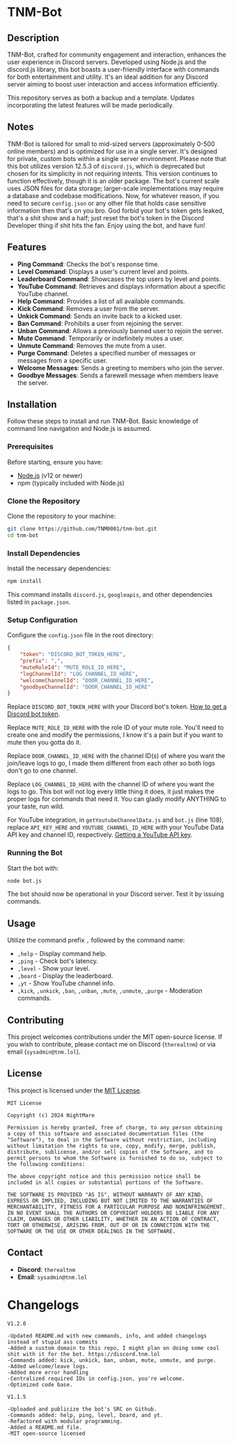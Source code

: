 # TNM-Bot

## Description

TNM-Bot, crafted for community engagement and interaction, enhances the user experience in Discord servers. Developed using Node.js and the discord.js library, this bot boasts a user-friendly interface with commands for both entertainment and utility. It's an ideal addition for any Discord server aiming to boost user interaction and access information efficiently.

This repository serves as both a backup and a template. Updates incorporating the latest features will be made periodically.

## Notes

TNM-Bot is tailored for small to mid-sized servers (approximately 0-500 online members) and is optimized for use in a single server. It's designed for private, custom bots within a single server environment. Please note that this bot utilizes version 12.5.3 of `discord.js`, which is deprecated but chosen for its simplicity in not requiring intents. This version continues to function effectively, though it is an older package. The bot's current scale uses JSON files for data storage; larger-scale implementations may require a database and codebase modifications. Now, for whatever reason, if you need to secure `config.json` or any other file that holds case sensitive information then that's on you bro. God forbid your bot's token gets leaked, that's a shit show and a half; just reset the bot's token in the Discord Developer thing if shit hits the fan. Enjoy using the bot, and have fun!

## Features

- **Ping Command**: Checks the bot's response time.
- **Level Command**: Displays a user's current level and points.
- **Leaderboard Command**: Showcases the top users by level and points.
- **YouTube Command**: Retrieves and displays information about a specific YouTube channel.
- **Help Command**: Provides a list of all available commands.
- **Kick Command**: Removes a user from the server.
- **Unkick Command**: Sends an invite back to a kicked user.
- **Ban Command**: Prohibits a user from rejoining the server.
- **Unban Command**: Allows a previously banned user to rejoin the server.
- **Mute Command**: Temporarily or indefinitely mutes a user.
- **Unmute Command**: Removes the mute from a user.
- **Purge Command**: Deletes a specified number of messages or messages from a specific user.
- **Welcome Messages**: Sends a greeting to members who join the server.
- **Goodbye Messages**: Sends a farewell message when members leave the server.

## Installation

Follow these steps to install and run TNM-Bot. Basic knowledge of command line navigation and Node.js is assumed.

### Prerequisites

Before starting, ensure you have:
- [Node.js](https://nodejs.org/en/) (v12 or newer)
- npm (typically included with Node.js)

### Clone the Repository

Clone the repository to your machine:

```bash
git clone https://github.com/TNM0001/tnm-bot.git
cd tnm-bot
```

### Install Dependencies

Install the necessary dependencies:

```bash
npm install
```

This command installs `discord.js`, `googleapis`, and other dependencies listed in `package.json`.

### Setup Configuration

Configure the `config.json` file in the root directory:

```json
{
    "token": "DISCORD_BOT_TOKEN_HERE",
    "prefix": ",",
    "muteRoleId": "MUTE_ROLE_ID_HERE",
    "logChannelId": "LOG_CHANNEL_ID_HERE",
    "welcomeChannelId": "DOOR_CHANNEL_ID_HERE",
    "goodbyeChannelId": "DOOR_CHANNEL_ID_HERE"
}
```

Replace `DISCORD_BOT_TOKEN_HERE` with your Discord bot's token. [How to get a Discord bot token](https://discordjs.guide/preparations/setting-up-a-bot-application.html#your-token).

Replace `MUTE_ROLE_ID_HERE` with the role ID of your mute role. You'll need to create one and modify the permissions, I know it's a pain but if you want to mute then you gotta do it.

Replace `DOOR_CHANNEL_ID_HERE` with the channel ID(s) of where you want the join/leave logs to go, I made them different from each other so both logs don't go to one channel.

Replace `LOG_CHANNEL_ID_HERE` with the channel ID of where you want the logs to go. This bot will not log every little thing it does, it just makes the proper logs for commands that need it. You can gladly modify ANYTHING to your taste, run wild.

For YouTube integration, in `getYoutubeChannelData.js` and `bot.js` (line 108), replace `API_KEY_HERE` and `YOUTUBE_CHANNEL_ID_HERE` with your YouTube Data API key and channel ID, respectively. [Getting a YouTube API key](https://developers.google.com/youtube/v3/getting-started).

### Running the Bot

Start the bot with:

```bash
node bot.js
```

The bot should now be operational in your Discord server. Test it by issuing commands.

## Usage

Utilize the command prefix `,` followed by the command name:

- `,help` - Display command help.
- `,ping` - Check bot's latency.
- `,level` - Show your level.
- `,board` - Display the leaderboard.
- `,yt` - Show YouTube channel info.
- `,kick`, `,unkick`, `,ban`, `,unban`, `,mute`, `,unmute`, `,purge` - Moderation commands.

## Contributing

This project welcomes contributions under the MIT open-source license. If you wish to contribute, please contact me on Discord (`therealtnm`) or via email (`sysadmin@tnm.lol`).

## License

This project is licensed under the [MIT License](https://opensource.org/licenses/MIT).

```
MIT License

Copyright (c) 2024 NightMare

Permission is hereby granted, free of charge, to any person obtaining a copy of this software and associated documentation files (the "Software"), to deal in the Software without restriction, including without limitation the rights to use, copy, modify, merge, publish, distribute, sublicense, and/or sell copies of the Software, and to permit persons to whom the Software is furnished to do so, subject to the following conditions:

The above copyright notice and this permission notice shall be included in all copies or substantial portions of the Software.

THE SOFTWARE IS PROVIDED "AS IS", WITHOUT WARRANTY OF ANY KIND, EXPRESS OR IMPLIED, INCLUDING BUT NOT LIMITED TO THE WARRANTIES OF MERCHANTABILITY, FITNESS FOR A PARTICULAR PURPOSE AND NONINFRINGEMENT. IN NO EVENT SHALL THE AUTHORS OR COPYRIGHT HOLDERS BE LIABLE FOR ANY CLAIM, DAMAGES OR OTHER LIABILITY, WHETHER IN AN ACTION OF CONTRACT, TORT OR OTHERWISE, ARISING FROM, OUT OF OR IN CONNECTION WITH THE SOFTWARE OR THE USE OR OTHER DEALINGS IN THE SOFTWARE.
```

## Contact

- **Discord**: `therealtnm`
- **Email**: `sysadmin@tnm.lol`

# Changelogs

```
V1.2.0

-Updated README.md with new commands, info, and added changelogs instead of stupid ass commits
-Added a custom domain to this repo, I might plan on doing some cool shit with it for the bot. https://discord.tnm.lol
-Commands added: kick, unkick, ban, unban, mute, unmute, and purge.
-Added welcome/leave logs.
-Added more error handling
-Centralized required IDs in config.json, you're welcome.
-Optimized code base.
```

```
V1.1.5

-Uploaded and publicize the bot's SRC on Github.
-Commands added: help, ping, level, board, and yt.
-Refactored with modular programming.
-Added a README.md file.
-MIT open-source licensed
```
